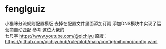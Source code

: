# fenglguiz
小猫咪分流规则配置模版 去掉在配置文件里面添加订阅 添加DNS模块中实现了运营商自动匹配
参考 这位大佬的  
七尺宇 https://www.youtube.com/@qichiyu 
原版：https://github.com/qichiyuhub/rule/blob/main/config/mihomo/config.yaml 
